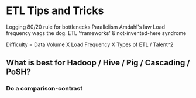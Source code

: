# ETL Tips and Tricks

Logging
80/20 rule for bottlenecks
Parallelism
	Amdahl's law
Load frequency wags the dog.
ETL 'frameworks' & not-invented-here syndrome

Difficulty = Data Volume X Load Frequency X Types of ETL / Talent^2

## What is best for Hadoop / Hive / Pig / Cascading / PoSH?

### Do a comparison-contrast
